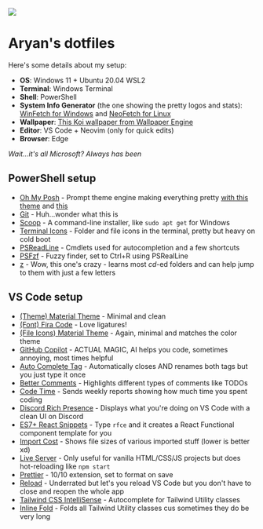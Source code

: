 ![](https://github.com/aryanprince/dotfiles/blob/main/assets/terminal.gif)

# Aryan's dotfiles
Here's some details about my setup:
- **OS**: Windows 11 + Ubuntu 20.04 WSL2
- **Terminal**: Windows Terminal
- **Shell**: PowerShell
- **System Info Generator** (the one showing the pretty logos and stats): [WinFetch for Windows](https://github.com/lptstr/winfetch) and [NeoFetch for Linux](https://github.com/dylanaraps/neofetch)
- **Wallpaper**: [This Koi wallpaper from Wallpaper Engine](https://steamcommunity.com/sharedfiles/filedetails/?id=2200250797)
- **Editor**: VS Code + Neovim (only for quick edits)
- **Browser**: Edge

_Wait...it's all Microsoft? Always has been_

## PowerShell setup
- [Oh My Posh](https://ohmyposh.dev/) - Prompt theme engine making everything pretty [with this theme](https://gist.github.com/aryanprince/7550ee863b0ea848ab5ce0fe5791093f) and [this](https://gist.github.com/aryanprince/93710640e69d3fd16bb10e66f16b7ae3)
- [Git](https://gitforwindows.org/) - Huh...wonder what this is
- [Scoop](https://scoop.sh/) - A command-line installer, like ``sudo apt get`` for Windows
- [Terminal Icons](https://github.com/devblackops/Terminal-Icons) - Folder and file icons in the terminal, pretty but heavy on cold boot
- [PSReadLine](https://docs.microsoft.com/en-us/powershell/module/psreadline/) - Cmdlets used for autocompletion and a few shortcuts 
- [PSFzf](https://github.com/kelleyma49/PSFzf) - Fuzzy finder, set to Ctrl+R using PSRealLine
- [z](https://www.powershellgallery.com/packages/z) - Wow, this one's crazy - learns most _cd_-ed folders and can help jump to them with just a few letters 

## VS Code setup
- [(Theme) Material Theme](https://marketplace.visualstudio.com/items?itemName=Equinusocio.vsc-material-theme) - Minimal and clean
- [(Font) Fira Code]() - Love ligatures!
- [(File Icons) Material Theme](https://marketplace.visualstudio.com/items?itemName=equinusocio.vsc-material-theme-icons) - Again, minimal and matches the color theme
- [GitHub Copilot](https://marketplace.visualstudio.com/items?itemName=GitHub.copilot) - ACTUAL MAGIC, AI helps you code, sometimes annoying, most times helpful
- [Auto Complete Tag](https://marketplace.visualstudio.com/items?itemName=formulahendry.auto-complete-tag) - Automatically closes AND renames both tags but you just type it once
- [Better Comments](https://marketplace.visualstudio.com/items?itemName=aaron-bond.better-comments) - Highlights different types of comments like TODOs
- [Code Time](https://marketplace.visualstudio.com/items?itemName=softwaredotcom.swdc-vscode) - Sends weekly reports showing how much time you spent coding
- [Discord Rich Presence](https://marketplace.visualstudio.com/items?itemName=LeonardSSH.vscord) - Displays what you're doing on VS Code with a clean UI on Discord
- [ES7+ React Snippets](https://marketplace.visualstudio.com/items?itemName=dsznajder.es7-react-js-snippets) - Type ``rfce`` and it creates a React Functional component template for you
- [Import Cost](https://marketplace.visualstudio.com/items?itemName=wix.vscode-import-cost) - Shows file sizes of various imported stuff (lower is better xd)
- [Live Server](https://marketplace.visualstudio.com/items?itemName=ritwickdey.LiveServer) - Only useful for vanilla HTML/CSS/JS projects but does hot-reloading like ``npm start``
- [Prettier](https://marketplace.visualstudio.com/items?itemName=esbenp.prettier-vscode) - 10/10 extension, set to format on save
- [Reload](https://marketplace.visualstudio.com/items?itemName=natqe.reload) - Underrated but let's you reload VS Code but you don't have to close and reopen the whole app
- [Tailwind CSS IntelliSense](https://marketplace.visualstudio.com/items?itemName=bradlc.vscode-tailwindcss) - Autocomplete for Tailwind Utility classes
- [Inline Fold](https://marketplace.visualstudio.com/items?itemName=moalamri.inline-fold) - Folds all Tailwind Utility classes cus sometimes they do be very long

